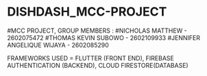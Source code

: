 # DISHDASH_MCC-PROJECT
#MCC PROJECT, GROUP MEMBERS : 
  #NICHOLAS MATTHEW - 2602075472
  #THOMAS KEVIN SUBOWO - 2602109933
  #JENNIFER ANGELIQUE WIJAYA - 2602085290

  FRAMEWORKS USED = FLUTTER (FRONT END), FIREBASE AUTHENTICATION (BACKEND), CLOUD FIRESTORE(DATABASE)
